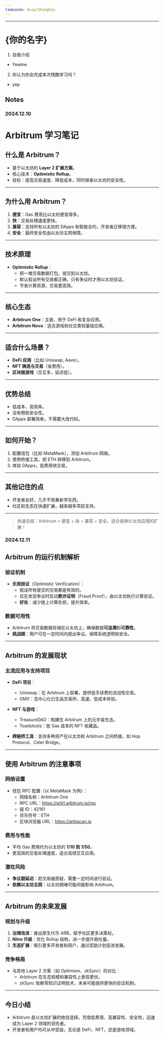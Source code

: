 ```yaml
---
timezone: Asia/Shanghai
---
```



---

# {你的名字}

1. 自我介绍
- Yewlne
2. 你认为你会完成本次残酷学习吗？
- yep

## Notes

<!-- Content_START -->

### 2024.12.10
# Arbitrum 学习笔记

## 什么是 Arbitrum？
- 基于以太坊的 **Layer 2 扩展方案**。
- 核心技术：**Optimistic Rollup**。
- 目标：提高交易速度、降低成本，同时继承以太坊的安全性。

---

## 为什么用 Arbitrum？
1. **便宜**：Gas 费用比以太坊便宜得多。
2. **快**：交易处理速度更快。
3. **兼容**：支持所有以太坊的 DApps 和智能合约，开发者迁移很方便。
4. **安全**：最终安全性由以太坊主网保障。

---

## 技术原理
- **Optimistic Rollup**：
  - 把一堆交易数据打包，提交到以太坊。
  - 默认假设所有交易都正确，只有争议时才用以太坊验证。
  - 节省计算资源，交易更高效。

---

## 核心生态
- **Arbitrum One**：主链，用于 DeFi 和复杂应用。
- **Arbitrum Nova**：适合游戏和社交类轻量级应用。

---

## 适合什么场景？
- **DeFi 应用**（比如 Uniswap, Aave）。
- **NFT 铸造与交易**（省费用）。
- **区块链游戏**（交互多，延迟低）。

---

## 优势总结
- 低成本、高效率。
- 没有牺牲安全性。
- DApps 部署简单，不需要大改代码。

---

## 如何开始？
1. 配置钱包（比如 MetaMask），添加 Arbitrum 网络。
2. 使用桥接工具，把 ETH 转移到 Arbitrum。
3. 体验 DApps，低费用快交易。

---

## 其他记住的点
- 开发者友好，几乎不用重新学东西。
- 社区和生态在快速扩展，越来越多项目支持。

---

> 快速总结：Arbitrum = 便宜 + 快 + 兼容 + 安全，适合各种以太坊应用的扩展！


### 2024.12.11
## Arbitrum 的运行机制解析

### 验证机制
- **乐观验证**（Optimistic Verification）：  
  - 假设所有提交的交易都是有效的。
  - 仅在发现争议时启动**欺诈证明**（Fraud Proof），由以太坊执行计算验证。
  - **好处**：减少链上计算负担，提升效率。

### 数据可用性
- Arbitrum 将交易数据存储在以太坊上，确保数据**可追溯**和**可靠性**。
- **挑战期**：用户可在一定时间内提出争议，保障系统透明和安全。

---

## Arbitrum 的发展现状

### 主流应用与支持项目
- **DeFi 项目**：  
  - Uniswap：在 Arbitrum 上部署，提供低手续费的流动性交易。  
  - GMX：去中心化衍生品交易所，高速、低成本体验。
  
- **NFT 与游戏**：  
  - TreasureDAO：构建在 Arbitrum 上的元宇宙生态。
  - Toadstoolz：低 Gas 成本的 NFT 收藏品。

- **跨链桥工具**：支持多种资产在以太坊和 Arbitrum 之间桥接，如 Hop Protocol、Celer Bridge。

---

## 使用 Arbitrum 的注意事项

### 网络设置
- 钱包 RPC 配置（以 MetaMask 为例）：
  - 网络名称：Arbitrum One
  - RPC URL：https://arb1.arbitrum.io/rpc
  - 链 ID：42161
  - 货币符号：ETH
  - 区块浏览器 URL：https://arbiscan.io

### 费用与性能
- 平均 Gas 费用约为以太坊的 **1/10 到 1/50**。
- 更高效的交易处理速度，适合高频交互应用。

### 潜在风险
- **争议期延迟**：若交易被质疑，需要一定时间进行验证。
- **依赖以太坊主网**：以太坊拥堵可能间接影响 Arbitrum。

---

## Arbitrum 的未来发展

### 规划与升级
1. **治理改进**：推出原生代币 ARB，赋予社区更多决策权。
2. **Nitro 升级**：优化 Rollup 结构，进一步提升吞吐量。
3. **生态扩展**：吸引更多开发者和用户，通过奖励计划促进发展。

### 竞争格局
- 与其他 Layer 2 方案（如 Optimism、zkSync）的对比：
  - Arbitrum 在生态规模和兼容性上表现更优。
  - zkSync 依赖零知识证明技术，未来可能提供更快的验证机制。

---

## 今日小结
- Arbitrum 是以太坊扩展的绝佳选择，凭借低费用、高兼容性、安全性，迅速成为 Layer 2 领域的领先者。
- 开发者和用户均可从中受益，无论是 DeFi、NFT，还是游戏领域。

<!-- Content_END -->
